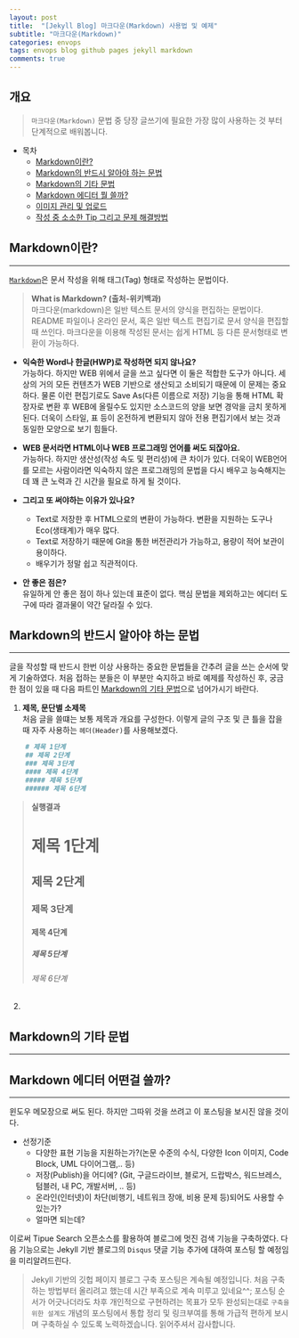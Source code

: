 ```yaml
---
layout: post
title:  "[Jekyll Blog] 마크다운(Markdown) 사용법 및 예제"
subtitle: "마크다운(Markdown)"
categories: envops
tags: envops blog github pages jekyll markdown  
comments: true
---
```



## 개요
> `마크다운(Markdown)` 문법 중 당장 글쓰기에 필요한 가장 많이 사용하는 것 부터 단계적으로 배워봅니다.  
  
- 목차
	- [Markdown이란?](#) 
	- [Markdown의 반드시 알아야 하는 문법](#)
	- [Markdown의 기타 문법](#)
	- [Markdown 에디터 뭘 쓸까?](#)
	- [이미지 관리 및 업로드](#)
	- [작성 중 소소한 Tip 그리고 문제 해결방법](#)
  
  
## Markdown이란?  
---
[`Markdown`](http://kirkstrobeck.github.io/whatismarkdown.com/)은 문서 작성을 위해 태그(Tag) 형태로 작성하는 문법이다. 
> __What is Markdown? (출처-위키백과)__  
> 마크다운(markdown)은 일반 텍스트 문서의 양식을 편집하는 문법이다. README 파일이나 온라인 문서, 혹은 일반 텍스트 편집기로 문서 양식을 편집할 때 쓰인다. 마크다운을 이용해 작성된 문서는 쉽게 HTML 등 다른 문서형태로 변환이 가능하다.  

* __익숙한 Word나 한글(HWP)로 작성하면 되지 않나요?__  
가능하다. 하지만 WEB 위에서 글을 쓰고 싶다면 이 둘은 적합한 도구가 아니다. 세상의 거의 모든 컨텐츠가 WEB 기반으로 생산되고 소비되기 때문에 이 문제는 중요하다. 물론 이런 편집기로도 Save As(다른 이름으로 저장) 기능을 통해 HTML 확장자로 변환 후 WEB에 올릴수도 있지만 소스코드의 양을 보면 경악을 금치 못하게 된다. 더욱이 스타일, 표 등이 온전하게 변환되지 않아 전용 편집기에서 보는 것과 동일한 모양으로 보기 힘들다.

* __WEB 문서라면 HTML이나 WEB 프로그래밍 언어를 써도 되잖아요.__   
가능하다. 하지만 생산성(작성 속도 및 편리성)에 큰 차이가 있다. 더욱이 WEB언어를 모르는 사람이라면 익숙하지 않은 프로그래밍의 문법을 다시 배우고 능숙해지는데 꽤 큰 노력과 긴 시간을 필요로 하게 될 것이다.

* __그리고 또 써야하는 이유가 있나요?__   
  - Text로 저장한 후 HTML으로의 변환이 가능하다. 변환을 지원하는 도구나 Eco(생태계)가 매우 많다.
  - Text로 저장하기 때문에 Git을 통한 버전관리가 가능하고, 용량이 적어 보관이 용이하다.  
  - 배우기가 정말 쉽고 직관적이다. 

* __안 좋은 점은?__  
유일하게 안 좋은 점이 하나 있는데 표준이 없다. 핵심 문법을 제외하고는 에디터 도구에 따라 결과물이 약간 달라질 수 있다.    
  
## Markdown의 반드시 알아야 하는 문법  
---
글을 작성할 때 반드시 한번 이상 사용하는 중요한 문법들을 간추려 글을 쓰는 순서에 맞게 기술하였다. 처음 접하는 분들은 이 부분만 숙지하고 바로 예제를 작성하신 후, 궁금한 점이 있을 때 다음 파트인 [Markdown의 기타 문법](#)으로 넘어가시기 바란다.

1. __제목, 문단별 소제목__  
처음 글을 쓸떄는 보통 제목과 개요를 구성한다. 이렇게 글의 구조 및 큰 틀을 잡을때 자주 사용하는 `헤더(Header)`를 사용해보겠다.     
```markdown
	# 제목 1단계
	## 제목 2단계  
	### 제목 3단계
	#### 제목 4단계
	##### 제목 5단계
	###### 제목 6단계 
```
> __실행결과__
> # 제목 1단계
> ## 제목 2단계  
> ### 제목 3단계
> #### 제목 4단계
> ##### 제목 5단계
> ###### 제목 6단계 

2. 


## Markdown의 기타 문법  
---


## Markdown 에디터 어떤걸 쓸까?  
---
윈도우 메모장으로 써도 된다. 하지만 그따위 것을 쓰려고 이 포스팅을 보시진 않을 것이다.

* 선정기준
  - 다양한 표현 기능을 지원하는가?(논문 수준의 수식, 다양한 Icon 이미지, Code Block, UML 다이어그램,.. 등)
  - 저장(Publish)을 어디에? (Git, 구글드라이브, 블로거, 드랍박스, 워드브레스, 텀블러, 내 PC, 개발서버, .. 등) 
  - 온라인(인터넷)이 차단(비행기, 네트워크 장애, 비용 문제 등)되어도 사용할 수 있는가?
  - 얼마면 되는데?




이로써 Tipue Search 오픈소스를 활용하여 블로그에 멋진 검색 기능을 구축하였다. 다음 기능으로는 Jekyll 기반 블로그의 `Disqus` 댓글 기능 추가에 대하여 포스팅 할 예정임을 미리알려드린다.  


> Jekyll 기반의 깃헙 페이지 블로그 구축 포스팅은 계속될 예정입니다. 처음 구축하는 방법부터 올리려고 했는데 시간 부족으로 계속 미루고 있네요^^; 포스팅 순서가 어긋나더라도 차후 개인적으로 구현하려는 목표가 모두 완성되는대로 `구축을 위한 설계도` 개념의 포스팅에서 통합 정리 및 링크부여를 통해 가급적 편하게 보시며 구축하실 수 있도록 노력하겠습니다. 읽어주셔서 감사합니다. 
